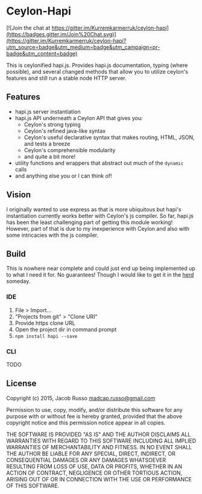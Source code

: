 # Ceylon-Hapi

[![Join the chat at https://gitter.im/Kurremkarmerruk/ceylon-hapi](https://badges.gitter.im/Join%20Chat.svg)](https://gitter.im/Kurremkarmerruk/ceylon-hapi?utm_source=badge&utm_medium=badge&utm_campaign=pr-badge&utm_content=badge)

This is ceylonified hapi.js.  Provides hapi.js documentation, typing (where possible), and several changed methods that allow you to utilize ceylon's features and still run a stable node HTTP server.

## Features

* hapi.js server instantiation
* hapi.js API underneath a Ceylon API that gives you:
    *    Ceylon's strong typing
    * Ceylon's refined java-like syntax
    * Ceylon's useful declarative syntax that makes routing, HTML, JSON, and tests a breeze
    * Ceylon's comprehensible modularity
    * and quite a bit more!
* utility functions and wrappers that abstract out much of the `dynamic` calls
* and anything else you or I can think of!

## Vision

I originally wanted to use express as that is more ubiquitous but hapi's instantiation currently works better with Ceylon's js compiler.  So far, hapi.js has been the least challenging part of getting this module working! However, part of that is due to my inexperience with Ceylon and also with some intricacies with the js compiler.

## Build

This is nowhere near complete and could just end up being implemented up to what I need it for.  No guarantees! Though I would like to get it in the [herd](https://modules.ceylon-lang.org/) someday.

### IDE

1. File > Import...
2. "Projects from git" > "Clone URI"
3. Provide https clone URL
4. Open the project dir in command prompt
5. `npm install hapi --save` 

### CLI

TODO

## License

Copyright (c) 2015, Jacob Russo <madcap.russo@gmail.com>

Permission to use, copy, modify, and/or distribute this software for any
purpose with or without fee is hereby granted, provided that the above
copyright notice and this permission notice appear in all copies.

THE SOFTWARE IS PROVIDED "AS IS" AND THE AUTHOR DISCLAIMS ALL WARRANTIES
WITH REGARD TO THIS SOFTWARE INCLUDING ALL IMPLIED WARRANTIES OF
MERCHANTABILITY AND FITNESS. IN NO EVENT SHALL THE AUTHOR BE LIABLE FOR
ANY SPECIAL, DIRECT, INDIRECT, OR CONSEQUENTIAL DAMAGES OR ANY DAMAGES
WHATSOEVER RESULTING FROM LOSS OF USE, DATA OR PROFITS, WHETHER IN AN
ACTION OF CONTRACT, NEGLIGENCE OR OTHER TORTIOUS ACTION, ARISING OUT OF
OR IN CONNECTION WITH THE USE OR PERFORMANCE OF THIS SOFTWARE.

